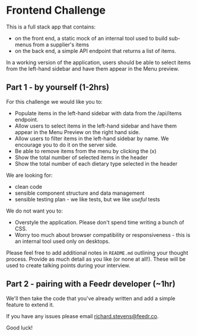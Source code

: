 # Frontend Challenge 

This is a full stack app that contains:
- on the front end, a static mock of an internal tool used to build sub-menus from a supplier's items
- on the back end, a simple API endpoint that returns a list of items.

In a working version of the application, users should be able to select items from the left-hand sidebar and have them appear in the Menu preview.

## Part 1 - by yourself (1-2hrs)

For this challenge we would like you to:

- Populate items in the left-hand sidebar with data from the /api/items endpoint.
- Allow users to select items in the left-hand sidebar and have them appear in the Menu Preview on the right hand side.
- Allow users to filter items in the left-hand sidebar by name. We encourage you to do it on the server side.
- Be able to remove items from the menu by clicking the (x)
- Show the total number of selected items in the header
- Show the total number of each dietary type selected in the header

We are looking for: 
- clean code
- sensible component structure and data management 
- sensible testing plan - we like tests, but we like *useful* tests 

We do not want you to:

- Overstyle the application. Please don't spend time writing a bunch of CSS.
- Worry too much about browser compatibility or responsiveness - this is an internal tool used only on desktops. 

Please feel free to add additional notes in `README.md` outlining your thought process. Provide as much detail as you like (or none at all!). These will be used to create talking points during your interview.


## Part 2 - pairing with a Feedr developer (~1hr)

We'll then take the code that you've already written and add a simple feature to extend it.


If you have any issues please email richard.stevens@feedr.co.

Good luck!
